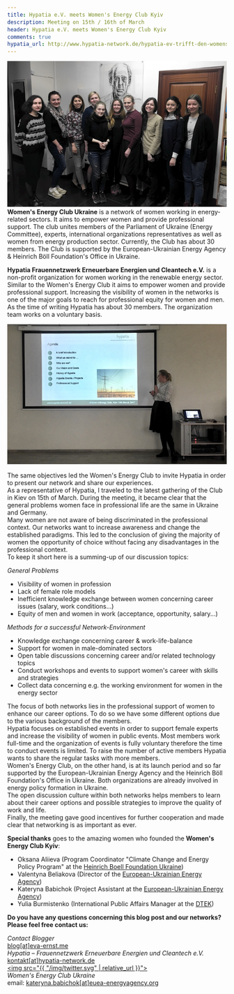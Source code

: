 ```yaml
---
title: Hypatia e.V. meets Women's Energy Club Kyiv
description: Meeting on 15th / 16th of March
header: Hypatia e.V. meets Women's Energy Club Kyiv
comments: true
hypatia_url: http://www.hypatia-network.de/hypatia-ev-trifft-den-womens-energy-club-kyiv
---
```


![20170316_group_picture](/img/20170316_GroupPicture.jpg "20170316_grouppicture")
**Women's Energy Club Ukraine** is a network of women working in energy-related sectors. It aims to empower women and provide professional support. The club unites members of the Parliament of Ukraine (Energy Committee), experts, international organizations representatives as well as women from energy production sector. Currently, the Club has about 30 members. The Club is supported by the European-Ukrainian Energy Agency & Heinrich Böll Foundation's Office in Ukraine.

**Hypatia Frauennetzwerk Erneuerbare Energien und Cleantech e.V.** is a non-profit organization for women working in the renewable energy sector. Similar to the Women's Energy Club it aims to empower women and provide professional support. Increasing the visibility of women in the networks is one of the major goals to reach for professional equity for women and men. As the time of writing Hypatia has about 30 members. The organization team works on a voluntary basis.

![20170315_hypatia_presentation](/img/20170315_Hypatia_PresentationKyiv.jpg "20170315_hypatia_presentation")

The same objectives led the Women's Energy Club to invite Hypatia in order to present our network and share our experiences.  
As a representative of Hypatia, I traveled to the latest gathering of the Club in Kiev on 15th of March. During the meeting, it became clear that the general problems women face in professional life are the same in Ukraine and Germany.  
Many women are not aware of being discriminated in the professional context. Our networks want to increase awareness and change the established paradigms. This led to the conclusion of giving the majority of women the opportunity of choice without facing any disadvantages in the professional context.  
To keep it short here is a summing-up of our discussion topics:

*General Problems*
- Visibility of women in profession
- Lack of female role models
- Inefficient knowledge exchange between women concerning career issues (salary, work conditions...)
- Equity of men and women in work (acceptance, opportunity, salary...) 

*Methods for a successful Network-Environment*  
- Knowledge exchange concerning career & work-life-balance
- Support for women in male-dominated sectors
- Open table discussions concerning career and/or related technology topics
- Conduct workshops and events to support women's career with skills and strategies
- Collect data concerning e.g. the working environment for women in the energy sector

The focus of both networks lies in the professional support of women to enhance our career options. To do so we have some different options due to the various background of the members.  
Hypatia focuses on established events in order to support female experts and increase the visibility of women in public events. Most members work full-time and the organization of events is fully voluntary therefore the time to conduct events is limited. To raise the number of active members Hypatia wants to share the regular tasks with more members.  
Women's Energy Club, on the other hand, is at its launch period and so far supported by the European-Ukrainian Energy Agency and the Heinrich Böll Foundation's Office in Ukraine. Both organizations are already involved in energy policy formation in Ukraine.  
The open discussion culture within both networks helps members to learn about their career options and possible strategies to improve the quality of work and life.  
Finally, the meeting gave good incentives for further cooperation and made clear that networking is as important as ever. 

**Special thanks** goes to the amazing women who founded the **Women's Energy Club Kyiv**:  
- Oksana Aliieva (Program Coordinator "Climate Change and Energy Policy Program" at the [Heinrich Boell Foundation Ukraine](http://ua.boell.org/en))  
- Valentyna Beliakova (Director of the [European-Ukrainian Energy Agency](http://euea-energyagency.org/en/))  
- Kateryna Babichok (Project Assistant at the [European-Ukrainian Energy Agency](http://euea-energyagency.org/en/))
- Yulia Burmistenko (International Public Affairs Manager at the [DTEK](http://www.dtek.com/en/))



**Do you have any questions concerning this blog post and our networks? Please feel free contact us:**

*Contact Blogger*   
[blog[at]eva-ernst.me](mailto:blog@eva-ernst.me)  
*Hypatia – Frauennetzwerk Erneuerbare Energien und Cleantech e.V.*    
[kontakt[at]hypatia-network.de](mailto:kontakt@hypatia-network.de)  
<a class="contact__social-link" href="https://twitter.com/HypatiaNetwork"><img src="{{ "/img/twitter.svg" | relative_url }}"></a>  
*Women's Energy Club Ukraine*  
email: [kateryna.babichok[at]euea-energyagency.org](mailto:kateryna.babichok@euea-energyagency.org)
